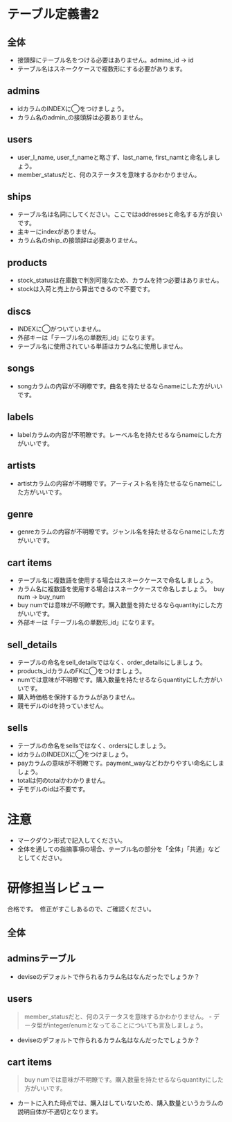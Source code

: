 # テーブル定義書2
## 全体
  - 接頭辞にテーブル名をつける必要はありません。admins_id -> id
  - テーブル名はスネークケースで複数形にする必要があります。

## admins
  - idカラムのINDEXに◯をつけましょう。
  - カラム名のadmin_の接頭辞は必要ありません。

## users
  - user_l_name, user_f_nameと略さず、last_name, first_namtと命名しましょう。
  - member_statusだと、何のステータスを意味するかわかりません。

## ships
  - テーブル名は名詞にしてください。ここではaddressesと命名する方が良いです。
  - 主キーにindexがありません。
  - カラム名のship_の接頭辞は必要ありません。
  
## products
  - stock_statusは在庫数で判別可能なため、カラムを持つ必要はありません。
  - stockは入荷と売上から算出できるので不要です。
  
## discs
  - INDEXに◯がついていません。
  - 外部キーは「テーブル名の単数形_id」になります。
  - テーブル名に使用されている単語はカラム名に使用しません。

## songs
  - songカラムの内容が不明瞭です。曲名を持たせるならnameにした方がいいです。
  
## labels
  - labelカラムの内容が不明瞭です。レーベル名を持たせるならnameにした方がいいです。
  
## artists
  - artistカラムの内容が不明瞭です。アーティスト名を持たせるならnameにした方がいいです。
  
## genre
  - genreカラムの内容が不明瞭です。ジャンル名を持たせるならnameにした方がいいです。
  
## cart items
  - テーブル名に複数語を使用する場合はスネークケースで命名しましょう。
  - カラム名に複数語を使用する場合はスネークケースで命名しましょう。　buy num -> buy_num
  - buy numでは意味が不明瞭です。購入数量を持たせるならquantityにした方がいいです。
  - 外部キーは「テーブル名の単数形_id」になります。
  
## sell_details
  - テーブルの命名をsell_detailsではなく、order_detailsにしましょう。
  - products_idカラムのFKに◯をつけましょう。
  - numでは意味が不明瞭です。購入数量を持たせるならquantityにした方がいいです。
  - 購入時価格を保持するカラムがありません。
  - 親モデルのidを持っていません。
  
## sells
  - テーブルの命名をsellsではなく、ordersにしましょう。
  - idカラムのINDEDXに◯をつけましょう。
  - payカラムの意味が不明瞭です。payment_wayなどわかりやすい命名にしましょう。
  - totalは何のtotalかわかりません。
  - 子モデルのidは不要です。
  
# 注意
* マークダウン形式で記入してください。
* 全体を通しての指摘事項の場合、テーブル名の部分を「全体」「共通」などとしてください。


# 研修担当レビュー
合格です。　修正がすこしあるので、ご確認ください。
## 全体
## adminsテーブル
- deviseのデフォルトで作られるカラム名はなんだったでしょうか？

## users
 > member_statusだと、何のステータスを意味するかわかりません。
    - データ型がinteger/enumとなってることについても言及しましょう。
- deviseのデフォルトで作られるカラム名はなんだったでしょうか？    

## cart items
 > buy numでは意味が不明瞭です。購入数量を持たせるならquantityにした方がいいです。
   - カートに入れた時点では、購入はしていないため、購入数量というカラムの説明自体が不適切となります。
